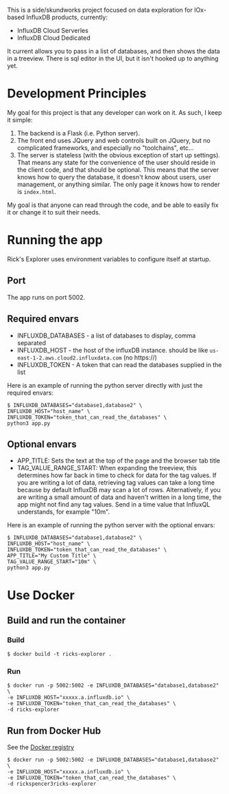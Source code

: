 This is a side/skundworks project focused on data exploration for IOx-based InfluxDB products, currently:
 * InfluxDB Cloud Serverles
 * InfluxDB Cloud Dedicated

It current allows you to pass in a list of databases, and then shows the data in a treeview. There is sql editor in the UI, but it isn't hooked up to anything yet.

# Development Principles
My goal for this project is that any developer can work on it. As such, I keep it simple:
 1. The backend is a Flask (i.e. Python server).
 2. The front end uses JQuery and web controls built on JQuery, but no complicated frameworks, and especially no "toolchains", etc... 
 3. The server is stateless (with the obvious exception of start up settings). That means any state for the convenience of the user should reside in the client code, and that should be optional. This means that the server knows how to query the database, it doesn't know about users, user management, or anything similar. The only page it knows how to render is ```index.html```. 

My goal is that anyone can read through the code, and be able to easily fix it or change it to suit their needs. 

# Running the app
Rick's Explorer uses environment variables to configure itself at startup.

## Port
The app runs on port 5002.

## Required envars
 * INFLUXDB_DATABASES - a list of databases to display, comma separated
 * INFLUXDB_HOST - the host of the influxDB instance. should be like ```us-east-1-2.aws.cloud2.influxdata.com``` (no https://)
 * INFLUXDB_TOKEN - A token that can read the databases supplied in the list

Here is an example of running the python server directly with just the required envars:
```
$ INFLUXDB_DATABASES="database1,database2" \
INFLUXDB_HOST="host_name" \
INFLUXDB_TOKEN="token_that_can_read_the_databases" \
python3 app.py
```
## Optional envars
 * APP_TITLE: Sets the text at the top of the page and the browser tab title
 * TAG_VALUE_RANGE_START: When expanding the treeview, this determines how far back in time to check for data for the tag values. If you are writing a lot of data, retrieving tag values can take a long time because by default InfluxDB may scan a lot of rows. Alternatively, if you are writing a small amount of data and haven't written in a long time, the app might not find any tag values. Send in a time value that InfluxQL understands, for example "10m".

 Here is an example of running the python server with the optional envars:
```
$ INFLUXDB_DATABASES="database1,database2" \
INFLUXDB_HOST="host_name" \
INFLUXDB_TOKEN="token_that_can_read_the_databases" \
APP_TITLE="My Custom Title" \
TAG_VALUE_RANGE_START="10m" \
python3 app.py
```
# Use Docker
## Build and run the container
### Build
```
$ docker build -t ricks-explorer .
```
### Run
```
$ docker run -p 5002:5002 -e INFLUXDB_DATABASES="database1,database2" \
-e INFLUXDB_HOST="xxxxx.a.influxdb.io" \
-e INFLUXDB_TOKEN="token_that_can_read_the_databases" \
-d ricks-explorer
```

## Run from Docker Hub
See the [Docker registry](https://hub.docker.com/repository/docker/rickspencer3/ricks-explorer/general)
```
$ docker run -p 5002:5002 -e INFLUXDB_DATABASES="database1,database2" \
-e INFLUXDB_HOST="xxxxx.a.influxdb.io" \
-e INFLUXDB_TOKEN="token_that_can_read_the_databases" \
-d rickspencer3ricks-explorer
```